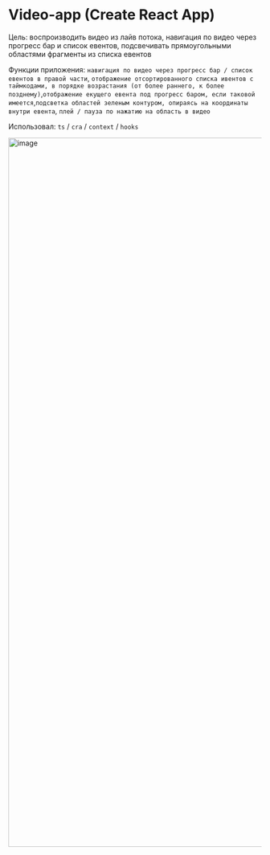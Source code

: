 # Video-app (Create React App)

Цель: воспроизводить видео из лайв потока, навигация по видео через прогресс бар и список евентов, подсвечивать прямоугольными областями фрагменты из списка евентов

Функции приложения: `навигация по видео через прогресс бар / список евентов в правой части`, `отображение отсортированного списка ивентов с таймкодами, в порядке возрастания (от более раннего, к более позднему)`,`отображение екущего евента под прогресс баром, если таковой имеется`,`подсветка областей зеленым контуром, опираясь на координаты внутри евента`, `плей / пауза по нажатию на область в видео`

Использовал: `ts` / `cra` / `context` / `hooks`

<img width="1412" alt="image" src="https://user-images.githubusercontent.com/54660879/176887293-05211015-5007-47d9-bb20-e62e1a26d085.png">

